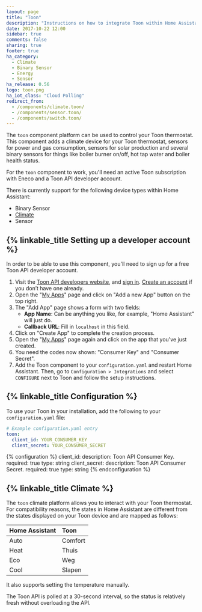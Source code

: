 ```yaml
---
layout: page
title: "Toon"
description: "Instructions on how to integrate Toon within Home Assistant."
date: 2017-10-22 12:00
sidebar: true
comments: false
sharing: true
footer: true
ha_category:
  - Climate
  - Binary Sensor
  - Energy
  - Sensor
ha_release: 0.56
logo: toon.png
ha_iot_class: "Cloud Polling"
redirect_from:
  - /components/climate.toon/
  - /components/sensor.toon/
  - /components/switch.toon/
---
```


The `toon` component platform can be used to control your Toon thermostat. This component adds a climate device for your Toon thermostat, sensors for power and gas consumption, sensors for solar production and several binary sensors for things like boiler burner on/off, hot tap water and boiler health status.

For the `toon` component to work, you'll need an active Toon subscription with Eneco and a Toon API developer account.

There is currently support for the following device types within Home Assistant:

- Binary Sensor
- [Climate](#climate)
- Sensor

## {% linkable_title Setting up a developer account %}

In order to be able to use this component, you'll need to sign up for a free Toon API developer account.

1. Visit the [Toon API developers website](https://developer.toon.eu/), and [sign in](https://developer.toon.eu/user/login). [Create an account](https://developer.toon.eu/user/register) if you don’t have one already.
2. Open the "[My Apps](https://developer.toon.eu/user/me/apps)" page and click on "Add a new App" button on the top right.
3. The "Add App" page shows a form with two fields:
   - **App Name**: Can be anything you like, for example, "Home Assistant" will just do.
   - **Callback URL**: Fill in `localhost` in this field.
4. Click on "Create App" to complete the creation process.
5. Open the "[My Apps](https://developer.toon.eu/user/me/apps)" page again and click on the app that you've just created.
6. You need the codes now shown: "Consumer Key" and "Consumer Secret".
7. Add the Toon component to your `configuration.yaml` and restart Home Assistant. Then, go to `Configuration > Integrations` and select `CONFIGURE` next to Toon and follow the setup instructions.

## {% linkable_title Configuration %}

To use your Toon in your installation, add the following to your `configuration.yaml` file:

```yaml
# Example configuration.yaml entry
toon:
  client_id: YOUR_CONSUMER_KEY
  client_secret: YOUR_CONSUMER_SECRET
```

{% configuration %}
client_id:
  description: Toon API Consumer Key.
  required: true
  type: string
client_secret:
  description: Toon API Consumer Secret.
  required: true
  type: string
{% endconfiguration %}

## {% linkable_title Climate %}

The `toon` climate platform allows you to interact with your Toon thermostat. For compatibility reasons, the states in Home Assistant are different from the states displayed on your Toon device and are mapped as follows:

| Home Assistant | Toon    |
|:---------------|:--------|
| Auto           | Comfort |
| Heat           | Thuis   |
| Eco            | Weg     |
| Cool           | Slapen  |

It also supports setting the temperature manually.

The Toon API is polled at a 30-second interval, so the status is relatively fresh without overloading the API.
